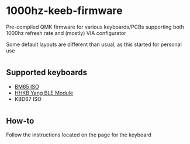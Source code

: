 # 1000hz-keeb-firmware
Pre-compiled QMK firmware for various keyboards/PCBs supporting both 1000hz refresh rate and (mostly) VIA configurator

Some default layouts are different than usual, as this started for personal use


#
## Supported keyboards
- [BM65 ISO](keyboards/bm65-iso/README.md)
- [HHKB Yang BLE Module](keyboards/hhkb-yang/README.md)
- KBD67 ISO

#
## How-to
Follow the instructions located on the page for the keyboard

